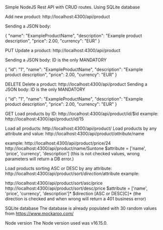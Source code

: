 Simple NodeJS Rest API with CRUD routes. Using SQLite database

Add new product:
http://localhost:4300/api/product

Sending a JSON body:

{
	"name": "ExampleProductName",
	"description": "Example product description",
	"price": 2.00,
	"currency": "EUR" 
}




PUT
Update a product:
http://localhost:4300/api/product

Sending a JSON body: ID is the only MANDATORY

{
	"id": "1",
	"name": "ExampleProductName",
	"description": "Example product description",
	"price": 2.00,
	"currency": "EUR" 
}




DELETE
Delete a product:
http://localhost:4300/api/product
Sending a JSON body: ID is the only MANDATORY

{
	"id": "1",
	"name": "ExampleProductName",
	"description": "Example product description",
	"price": 2.00,
	"currency": "EUR" 
}



GET
Load products by ID:
http://localhost:4300/api/product/id/$id
example: http://localhost:4300/api/product/id/15


Load all products:
http://localhost:4300/api/product/
Load products by any attribute and value:
http://localhost:4300/api/product/$attribute/$name

example:
http://localhost:4300/api/product/price/24
http://localhost:4300/api/product/name/Suntone $attribute = ['name', 'price', 'currency', 'description'] (this is not checked values, wrong parameters will return a DB error.)

Load products sorting ASC or DESC by any attribute:
http://localhost:4300/api/product/sort/$direction/$attribute
example:

http://localhost:4300/api/product/sort/asc/price
http://localhost:4300/api/product/sort/desc/price
$attribute = ['name', 'price', 'currency', 'description']* $direction [ASC or DESC]C]* (the direction is checked and when wrong will return a 401 business error)

SQLite database
The database is already populated with 30 random values from https://www.mockaroo.com/

Node version
The Node version used was v16.15.0.
